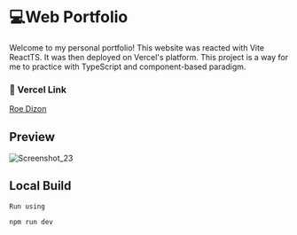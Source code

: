 # 💻Web Portfolio
Welcome to my personal portfolio! This website was reacted with Vite ReactTS. It was then deployed on Vercel's platform. This project is a way for me to practice with TypeScript and component-based paradigm.

### 🔗 Vercel Link
[Roe Dizon](roedizon.vercel.app)

## Preview
![Screenshot_23](https://github.com/user-attachments/assets/0064b0da-87c4-44bd-909e-687f4404d1a1)


## Local Build
`Run using`  
```bash 
npm run dev
```
